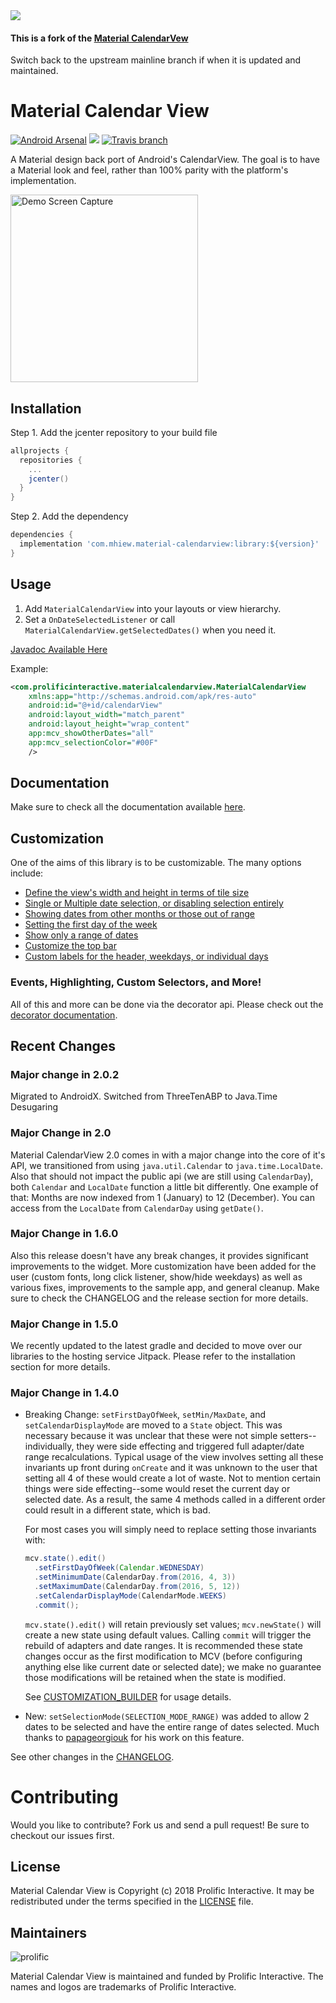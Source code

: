 <img src="/images/hero.png"/>


#### This is a fork of the [Material CalendarVew](https://github.com/prolificinteractive/material-calendarview) 
Switch back to the upstream mainline branch if when it is updated and maintained.

# Material Calendar View 
[![Android Arsenal](https://img.shields.io/badge/Android%20Arsenal-Material%20Calendar%20View-blue.svg?style=flat)](https://android-arsenal.com/details/1/1531) [![](https://jitpack.io/v/prolificinteractive/material-calendarview.svg)](https://jitpack.io/#prolificinteractive/material-calendarview) [![Travis branch](https://img.shields.io/travis/prolificinteractive/material-calendarview.svg?maxAge=2592000)](https://travis-ci.org/prolificinteractive/material-calendarview)

A Material design back port of Android's CalendarView. The goal is to have a Material look
and feel, rather than 100% parity with the platform's implementation.

<img src="/images/screencast.gif" alt="Demo Screen Capture" width="300px" />

## Installation

Step 1. Add the jcenter repository to your build file

```groovy
allprojects {
  repositories {
    ...
    jcenter()
  }
}
```

Step 2. Add the dependency

```groovy
dependencies {
  implementation 'com.mhiew.material-calendarview:library:${version}'
}
```

## Usage

1. Add `MaterialCalendarView` into your layouts or view hierarchy.
2. Set a `OnDateSelectedListener` or call `MaterialCalendarView.getSelectedDates()` when you need it.

[Javadoc Available Here](http://prolificinteractive.github.io/material-calendarview/)

Example:

```xml
<com.prolificinteractive.materialcalendarview.MaterialCalendarView
    xmlns:app="http://schemas.android.com/apk/res-auto"
    android:id="@+id/calendarView"
    android:layout_width="match_parent"
    android:layout_height="wrap_content"
    app:mcv_showOtherDates="all"
    app:mcv_selectionColor="#00F"
    />
```


## Documentation

Make sure to check all the documentation available [here](https://github.com/prolificinteractive/material-calendarview/wiki).

## Customization

One of the aims of this library is to be customizable. The many options include:

* [Define the view's width and height in terms of tile size](https://github.com/prolificinteractive/material-calendarview/wiki/Customization#tile-size)
* [Single or Multiple date selection, or disabling selection entirely](https://github.com/prolificinteractive/material-calendarview/wiki/Customization#date-selection)
* [Showing dates from other months or those out of range](https://github.com/prolificinteractive/material-calendarview/wiki/Customization#showing-other-dates)
* [Setting the first day of the week](https://github.com/prolificinteractive/material-calendarview/wiki/Customization-Builder#first-day-of-the-week)
* [Show only a range of dates](https://github.com/prolificinteractive/material-calendarview/wiki/Customization-Builder#date-ranges)
* [Customize the top bar](https://github.com/prolificinteractive/material-calendarview/wiki/Customization#topbar-options)
* [Custom labels for the header, weekdays, or individual days](https://github.com/prolificinteractive/material-calendarview/wiki/Customization#custom-labels)


### Events, Highlighting, Custom Selectors, and More!

All of this and more can be done via the decorator api. Please check out the [decorator documentation](https://github.com/prolificinteractive/material-calendarview/wiki/Decorators).

## Recent Changes

### Major change in 2.0.2

Migrated to AndroidX. Switched from ThreeTenABP to Java.Time Desugaring

### Major Change in 2.0

Material CalendarView 2.0 comes in with a major change into the core of it's API, we transitioned from using `java.util.Calendar` to `java.time.LocalDate`. Also that should not impact the public api (we are still using `CalendarDay`), both `Calendar` and `LocalDate` function a little bit differently.
One example of that: Months are now indexed from 1 (January) to 12 (December). You can access from the `LocalDate` from `CalendarDay` using `getDate()`.

### Major Change in 1.6.0

Also this release doesn't have any break changes, it provides significant improvements to the widget. More customization have been added for the user (custom fonts, long click listener, show/hide weekdays) as well as various fixes, improvements to the sample app, and general cleanup. Make sure to check the CHANGELOG and the release section for more details. 

### Major Change in 1.5.0

We recently updated to the latest gradle and decided to move over our libraries to the hosting service Jitpack.
Please refer to the installation section for more details.

### Major Change in 1.4.0

* Breaking Change: `setFirstDayOfWeek`, `setMin/MaxDate`, and `setCalendarDisplayMode` are moved to a `State` object. This was necessary because it was unclear that these were not simple setters--individually, they were side effecting and triggered full adapter/date range recalculations. Typical usage of the view involves setting all these invariants up front during `onCreate` and it was unknown to the user that setting all 4 of these would create a lot of waste. Not to mention certain things were side effecting--some would reset the current day or selected date. As a result, the same 4 methods called in a different order could result in a different state, which is bad.

  For most cases you will simply need to replace setting those invariants with: 
  ```java
  mcv.state().edit()
    .setFirstDayOfWeek(Calendar.WEDNESDAY)
    .setMinimumDate(CalendarDay.from(2016, 4, 3))
    .setMaximumDate(CalendarDay.from(2016, 5, 12))
    .setCalendarDisplayMode(CalendarMode.WEEKS)
    .commit();
  ```

  `mcv.state().edit()` will retain previously set values; `mcv.newState()` will create a new state using default values. Calling `commit` will trigger the rebuild of adapters and date ranges. It is recommended these state changes occur as the first modification to MCV (before configuring anything else like current date or selected date); we make no guarantee those modifications will be retained when the state is modified.

  See [CUSTOMIZATION_BUILDER](https://github.com/prolificinteractive/material-calendarview/wiki/Customization-Builder) for usage details.
* New: `setSelectionMode(SELECTION_MODE_RANGE)` was added to allow 2 dates to be selected and have the entire range of dates selected. Much thanks to [papageorgiouk](https://github.com/papageorgiouk) for his work on this feature. 

See other changes in the [CHANGELOG](/CHANGELOG.md).

# Contributing

Would you like to contribute? Fork us and send a pull request! Be sure to checkout our issues first.

## License

Material Calendar View is Copyright (c) 2018 Prolific Interactive. It may be redistributed under the terms specified in the [LICENSE] file.

[LICENSE]: /LICENSE

## Maintainers

![prolific](https://s3.amazonaws.com/prolificsitestaging/logos/Prolific_Logo_Full_Color.png)

Material Calendar View is maintained and funded by Prolific Interactive. The names and logos are trademarks of Prolific Interactive.
